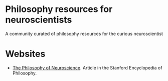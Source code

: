 # Philosophy resources for neuroscientists

A community curated of philosophy resources for the curious neuroscientist

# Websites
* [The Philosophy of Neuroscience](https://plato.stanford.edu/entries/neuroscience/). Article in the Stanford Encyclopedia of Philosophy.
